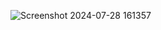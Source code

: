 ![Screenshot 2024-07-28 161357](https://github.com/user-attachments/assets/90afda5c-0de8-4b42-89fd-f66e91102459)
